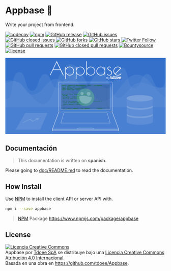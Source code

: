 # Appbase :rocket:
Write your project from frontend.

[![codecov](https://codecov.io/gh/tdoee/Appbase/branch/master/graph/badge.svg)](https://codecov.io/gh/tdoee/Appbase)
[![npm](https://img.shields.io/npm/v/appbase.svg?maxAge=2592000)](https://www.npmjs.com/package/appbase)
[![GitHub release](https://img.shields.io/github/release/tdoee/appbase.svg?maxAge=2592001)](https://github.com/tdoee/Appbase/releases)
[![GitHub issues](https://img.shields.io/github/issues/tdoee/appbase.svg)](https://github.com/tdoee/appbase/issues)
[![GitHub closed issues](https://img.shields.io/github/issues-closed/tdoee/appbase.svg?maxAge=2592000)](https://github.com/tdoee/appbase/issues?q=is%3Aissue+is%3Aclosed)
[![GitHub forks](https://img.shields.io/github/forks/tdoee/appbase.svg)](https://github.com/tdoee/appbase/network)
[![GitHub stars](https://img.shields.io/github/stars/tdoee/appbase.svg)](https://github.com/tdoee/appbase/stargazers)
[![Twitter Follow](https://img.shields.io/twitter/follow/JonDotsoy.svg?style=social&label=Follow%20@JonDotsoy)](https://twitter.com/JonDotsoy)
[![GitHub pull requests](https://img.shields.io/github/issues-pr/tdoee/appbase.svg)](https://github.com/tdoee/Appbase/pulls)
[![GitHub closed pull requests](https://img.shields.io/github/issues-pr-closed/tdoee/appbase.svg)](https://github.com/tdoee/Appbase/pulls?q=is%3Apr+is%3Aclosed)
[![Bountysource](https://img.shields.io/bountysource/team/tdoee/activity.svg?maxAge=2592000)](https://www.bountysource.com/teams/tdoee)
[![license](https://img.shields.io/github/license/tdoee/appbase.svg?maxAge=2592000)](https://creativecommons.org/licenses/by/4.0/)

![Appbase Background by tdoee][]

## Documentación
> This documentation is written on **spanish**.

Please going to [doc/README.md](doc/README.md) to read the documentation.

## How Install
Use [NPM] to install the client API or server API with.

```bash
npm i --save appbase
```
> [NPM] Package <https://www.npmjs.com/package/appbase>

## License
<a rel="license" href="http://creativecommons.org/licenses/by/4.0/"><img alt="Licencia Creative Commons" style="border-width:0" src="https://i.creativecommons.org/l/by/4.0/80x15.png" /></a><br /><span xmlns:dct="http://purl.org/dc/terms/" href="http://purl.org/dc/dcmitype/InteractiveResource" property="dct:title" rel="dct:type">Appbase</span> por <a xmlns:cc="http://creativecommons.org/ns#" href="http://tdoee.com" property="cc:attributionName" rel="cc:attributionURL">Tdoee SpA</a> se distribuye bajo una <a rel="license" href="http://creativecommons.org/licenses/by/4.0/">Licencia Creative Commons Atribución 4.0 Internacional</a>.<br />Basada en una obra en <a xmlns:dct="http://purl.org/dc/terms/" href="https://github.com/tdoee/Appbase" rel="dct:source">https://github.com/tdoee/Appbase</a>.


[Appbase Background by tdoee]: doc/assets/Appbase%20Background.png "Appbase by tdoee"
[NPM]: https://www.npmjs.com/
[LICENSE]: ./LICENSE

